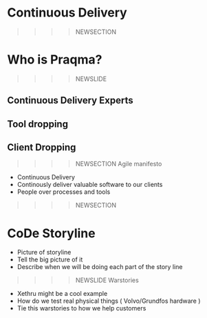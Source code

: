 # Continuous Delivery
>>>>NEWSECTION
# Who is Praqma?

>>>>NEWSLIDE
## Continuous Delivery Experts
## Tool dropping
## Client Dropping

>>>>NEWSECTION
Agile manifesto
- Continuous Delivery
- Continously deliver valuable software to our clients
- People over processes and tools

>>>>NEWSECTION
# CoDe Storyline
- Picture of storyline
- Tell the big picture of it
- Describe when we will be doing each part of the story line

>>>>NEWSLIDE
Warstories
- Xethru might be a cool example
- How do we test real physical things ( Volvo/Grundfos hardware )
- Tie this warstories to how we help customers

